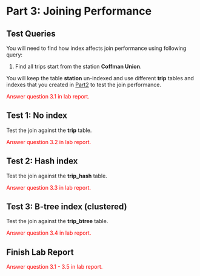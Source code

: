 # Part 3: Joining Performance

<!-- EXPLAIN ANALYZE
SELECT T.*
FROM trip T, station S
WHERE S.station_name = 'Coffman Union'
  AND T.start_station_id = S.station_id; -->

## Test Queries

You will need to find how index affects join performance using following query:

1. Find all trips start from the station **Coffman Union**.

You will keep the table **station** un-indexed and use different **trip** tables and indexes that you created in [Part2](./lab3-2.md) to test the join performance. 

<span style="color: red;">Answer question 3.1 in lab report.</span>

## Test 1: No index

Test the join against the **trip** table. 

<span style="color: red;">Answer question 3.2 in lab report.</span>

## Test 2: Hash index

Test the join against the **trip_hash** table. 

<span style="color: red;">Answer question 3.3 in lab report.</span>

## Test 3: B-tree index (clustered)

Test the join against the **trip_btree** table. 

<span style="color: red;">Answer question 3.4 in lab report.</span>

## Finish Lab Report
<span style="color: red;">Answer question 3.1 - 3.5 in lab report.</span>